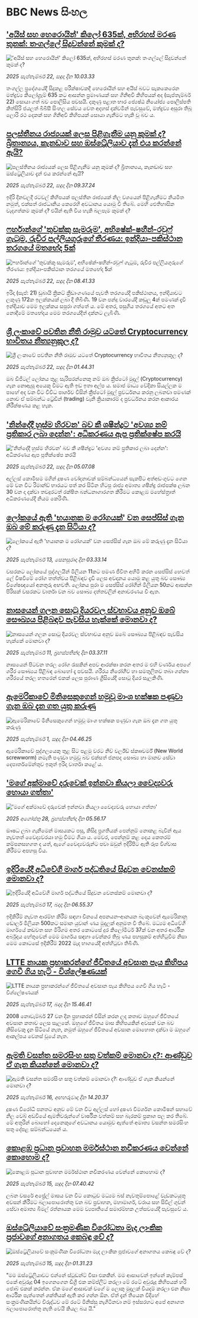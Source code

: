 # BBC News සිංහල## ['අයිස් සහ හෙරොයින්' කිලෝ 635ක්, අභිරහස් මරණ තුනක්: තංගල්ලේ සිදුවන්නේ කුමක් ද?](https://www.bbc.com/sinhala/articles/c99g3rg0pjyo?at_medium=RSS&at_campaign=rss?at_campaign=githubrss)!['අයිස් සහ හෙරොයින්' කිලෝ 635ක්, අභිරහස් මරණ තුනක්: තංගල්ලේ සිදුවන්නේ කුමක් ද?](https://ichef.bbci.co.uk/ace/ws/240/cpsprodpb/f2f7/live/b028e300-979b-11f0-84a3-e314c0b97a4c.jpg)_2025 සැප්තැම්බර් 22, සඳුදා දින 10.03.33_තංගල්ල ප්‍රදේශයේදී සිදුකළ පරීක්ෂාවකදී හෙරොයින් සහ අයිස් බවට සැකකෙරෙන මත්ද්‍රව්‍ය කිලෝග්‍රෑම් 635 කට ආසන්න ප්‍රමාණයක් සහ ගිනිඅවි කිහිපයක් අද (සැප්තැම්බර් 22) සොයා ගත් බව පොලිසිය පවසයි.
දකුණු පළාත භාර ජ්‍යෙෂ්ඨ නියෝජ්‍ය ‍පොලිස්පති කිත්සිරි ජයලත් බීබීසී සිංහල සේවය වෙත අදහස් දක්වමින් පැවසුවේ, මත්ද්‍රව්‍ය අසුරා තිබූ ලොරි රථ දෙකක් සහ ගිනිඅවි කිහිපයක් සොයා ගැනීමට හැකි වූ බව ය.## [පලස්තීනය රාජ්‍යයක් ලෙස පිළිගැනීම යනු කුමක් ද? බ්‍රිතාන්‍යය, කැනඩාව සහ ඔස්ට්‍රේලියාව දැන් එය කරන්නේ ඇයි?](https://www.bbc.com/sinhala/articles/clyqqe4qq9no?at_medium=RSS&at_campaign=rss?at_campaign=githubrss)![පලස්තීනය රාජ්‍යයක් ලෙස පිළිගැනීම යනු කුමක් ද? බ්‍රිතාන්‍යය, කැනඩාව සහ ඔස්ට්‍රේලියාව දැන් එය කරන්නේ ඇයි?](https://ichef.bbci.co.uk/ace/ws/240/cpsprodpb/1e29/live/75a6b230-6d9c-11f0-8dbd-f3d32ebd3327.jpg)_2025 සැප්තැම්බර් 22, සඳුදා දින 09.37.24_ඉදිරි දිනවලදී රටවල් කිහිපයක් පලස්තීන රාජ්‍යයක් නිල වශයෙන් පිළිගැනීමට නියමිත නමුත්, එක්සත් රාජධානිය කෙරෙහි අවධානය යොමු වී තිබේ. මෙහි ඓතිහාසික වැදගත්කම කුමක් ද? එයින් ඇති විය හැකි බලපෑම කුමක් ද?## [ෆර්හාන්ගේ 'තුවක්කු සැමරුම', අභිෂේක්-ෂහීන්-රවුෆ් ගැටුම, රුචිර පල්ලියගුරුගේ තීරණය: ඉන්දියා-පකිස්ථාන තරගයේ මතභේද 5ක්](https://www.bbc.com/sinhala/articles/cwydnwexng2o?at_medium=RSS&at_campaign=rss?at_campaign=githubrss)![ෆර්හාන්ගේ 'තුවක්කු සැමරුම', අභිෂේක්-ෂහීන්-රවුෆ් ගැටුම, රුචිර පල්ලියගුරුගේ තීරණය: ඉන්දියා-පකිස්ථාන තරගයේ මතභේද 5ක්](https://ichef.bbci.co.uk/ace/ws/240/cpsprodpb/6237/live/04ba75c0-9772-11f0-9c8b-833d296f826e.jpg)_2025 සැප්තැම්බර් 22, සඳුදා දින 08.41.33_ඉරිදා (සැප්: 21) ඩුබායි ක්‍රිකට් ක්‍රීඩාංගණයේ පැවති තරගයේදී පකිස්ථානය, ඉන්දියාවට ලකුණු 172ක ඉලක්කයක් ලබා දී තිබිණි.
19 වන පන්දු වාරයේදී කඩුලු 4ක් පමණක් දැවී ඉන්දියාව මෙම ඉලක්කය සපුරා ගත්තේ ය.
මේ අතර, පසුගිය තරගයේ අතට අත නොදීමේ මතභේදය මෙම තරගයේදීත් දක්නට ලැබිණි.## [ශ්‍රී ලංකාවේ පවතින නීති රාමුව යටතේ Cryptocurrency භාවිතය නීත්‍යනුකූල ද?](https://www.bbc.com/sinhala/articles/cwy8e8w2d7xo?at_medium=RSS&at_campaign=rss?at_campaign=githubrss)![ශ්‍රී ලංකාවේ පවතින නීති රාමුව යටතේ Cryptocurrency භාවිතය නීත්‍යනුකූල ද?](https://ichef.bbci.co.uk/ace/ws/240/cpsprodpb/eaa4/live/90f50b30-9561-11f0-b391-6936825093bd.jpg)_2025 සැප්තැම්බර් 22, සඳුදා දින 01.44.31_ඔබ ඩිජිටල් ලෝකය තුළ සැරිසරන්නෙකු නම් ඔබ ක්‍රිප්ටෝ මුදල් (Cryptocurrency) ගැන නොඇසූ අයෙකු වීමට ඇති ඉඩ ඉතා අල්ප ය. සමාජ මාධ්‍ය වේදිකා සියල්ලක ම පාහේ අද වන විට විවිධ පාර්ශව විසින් ක්‍රිප්ටෝ මුදල් ප්‍රවර්ධනය කරනු ලබනවා පමණක් නොව ඒ සම්බන්ධ ට්‍රේඩින් (trading) වැනි ක්‍රියාකාරම් ද ප්‍රවර්ධනය කරන ආකාරය නිරීක්ෂණය කළ හැක.## ['නින්දේදී හුස්ම හිරවන' බව කී ශෂීන්ද්‍රට 'අවශ්‍ය නම් ප්‍රතිකාර ලබා දෙන්න': අධිකරණය ඇප ප්‍රතික්ෂේප කරයි](https://www.bbc.com/sinhala/articles/c5yq46wqe56o?at_medium=RSS&at_campaign=rss?at_campaign=githubrss)!['නින්දේදී හුස්ම හිරවන' බව කී ශෂීන්ද්‍රට 'අවශ්‍ය නම් ප්‍රතිකාර ලබා දෙන්න': අධිකරණය ඇප ප්‍රතික්ෂේප කරයි](https://ichef.bbci.co.uk/ace/ws/240/cpsprodpb/2719/live/b73087c0-8fbc-11f0-b391-6936825093bd.jpg)_2025 සැප්තැම්බර් 22, සඳුදා දින 05.07.08_අල්ලස් කොමිසම මගින් දූෂණ චෝදනාවක් සම්බන්ධයෙන් සැකපිට අත්අඩංගුවට ගෙන මේ වන විට රිමාන්ඩ් භාරයට පත් කර සිටින හිටපු රාජ්‍ය අමාත්‍ය ශෂීන්ද්‍ර රාජපක්ෂ ලබන 30 වන දා දක්වා තවදුරටත් රක්ෂිත බන්ධනාගාරගත කිරීමට කොළඹ මහේස්ත්‍රාත් අධිකරණයේදී නියම කෙරිණි.## [ලෝකයේ ඇති 'භයානක ම රෝගයක්' වන සෙප්සිස් ගැන ඔබ මේ කරුණු දැන සිටියා ද?](https://www.bbc.com/sinhala/articles/cn0r4437lngo?at_medium=RSS&at_campaign=rss?at_campaign=githubrss)![ලෝකයේ ඇති 'භයානක ම රෝගයක්' වන සෙප්සිස් ගැන ඔබ මේ කරුණු දැන සිටියා ද?](https://ichef.bbci.co.uk/ace/ws/240/cpsprodpb/e27e/live/299dc370-8fab-11f0-84c8-99de564f0440.jpg)_2025 සැප්තැම්බර් 13, සෙනසුරාදා දින 03.33.14_වසරකට ලෝකයේ පුද්ගලයින් මිලියන 11කට පමණ ජීවිත අහිමි කරන සෙප්සිස් හෙවත් ලේ විෂවීමේ රෝග තත්ත්වය පිළිබඳව දැඩි ලෙස අවදානය යොමු කළ යුතු බව සෞඛ්‍ය විශේෂඥයෝ අනතුරු අඟවති.
ලෝකය පුරා ම සෙප්සිස් රෝගීන් මිලියන 50කට ආසන්න පිරිසක් වසරකට වාර්තා වන බව සෞඛ්‍ය දත්තවලින් අනාවරණය වී ඇත.## [නාසයෙන් ගලන සොටු දියරවල ස්වභාවය අනුව ඔබේ සෞඛ්‍යය පිළිබඳව පැවසිය හැක්කේ මොනවා ද?](https://www.bbc.com/sinhala/articles/c4g5xmpx7pko?at_medium=RSS&at_campaign=rss?at_campaign=githubrss)![නාසයෙන් ගලන සොටු දියරවල ස්වභාවය අනුව ඔබේ සෞඛ්‍යය පිළිබඳව පැවසිය හැක්කේ මොනවා ද?](https://ichef.bbci.co.uk/ace/ws/240/cpsprodpb/fd5c/live/496b0ba0-8c80-11f0-84c8-99de564f0440.png)_2025 සැප්තැම්බර් 11, බ්‍රහස්පතින්දා දින 03.37.11_නාසයෙන් පිටවන තරල රෝග රැසකින් අපව ආරක්ෂා කරන අතර ම එහි වර්ණය අපගේ ශරීර සෞඛ්‍යය පිළිබඳ බොහෝ දෑ පවසයි. ශරීරය නිරෝගීව හා සමතුලිතව තබා ගන්නා ශරීරයේ තරල හතරෙන් එකක් ලෙස පුරාණ ග්‍රීසියේදී සොටු දියර සැලකිණි.## [ඇමෙරිකාවේ මිනිසෙකුගෙන් හමුවූ මාංශ භක්ෂක පණුවා ගැන ඔබ දැන ගත යුතු කරුණු](https://www.bbc.com/sinhala/articles/cvgn2zkzek2o?at_medium=RSS&at_campaign=rss?at_campaign=githubrss)![ඇමෙරිකාවේ මිනිසෙකුගෙන් හමුවූ මාංශ භක්ෂක පණුවා ගැන ඔබ දැන ගත යුතු කරුණු](https://ichef.bbci.co.uk/ace/ws/240/cpsprodpb/06b8/live/00600780-8285-11f0-856b-cd8744058cb6.jpg)_2025 සැප්තැම්බර් 1, සඳුදා දින 04.46.25_ඇමෙරිකාවේ පුද්ගලයෙකු තුළ සිට පළමු වරට නිව් වර්ල්ඩ් ස්කෲවර්ම් (New World screwworm) නමැති පණුවා හමුවූ බව එක්සත් ජනපද සෞඛ්‍ය හා මානව සේවා දෙපාර්තමේන්තුව ඉකුත් ඉරිදා වාර්තා කළේ ය.## ['මගේ අක්මාවේ දරුවෙක් ඉන්නවා කියලා වෛද්‍යවරු හොයා ගත්තා'](https://www.bbc.com/sinhala/articles/cy85znl5mn1o?at_medium=RSS&at_campaign=rss?at_campaign=githubrss)!['මගේ අක්මාවේ දරුවෙක් ඉන්නවා කියලා වෛද්‍යවරු හොයා ගත්තා'](https://ichef.bbci.co.uk/ace/ws/240/cpsprodpb/74e9/live/4b596d00-7f6d-11f0-ab3e-bd52082cd0ae.jpg)_2025 අගෝස්තු 28, බ්‍රහස්පතින්දා දින 05.56.17_ඖෂධ ලබා ගැනීමෙන් මාසයකට පසු, කිසිදු ප්‍රගතියක් පෙන්නුම් නොකළ බැවින් ඇය නැවතත් වෛද්‍යවරයා හමු වීමට ගියා ය. මෙවර, පෙන්නුම් කළ දෙය කෙතරම් කම්පනසහගත ද යත්, ඇගේ වෛද්‍යවරුන්ට පවා ඔවුන් ඉදිරිපිට ඇති රූප විශ්වාස කිරීමට අපහසු විය.## [ඉදිරියේදී අධිවේගී මාර්ග පද්ධතියේ සිදුවන වෙනස්කම් මොනවා ද?](https://www.bbc.com/sinhala/articles/c4g0n52l3zgo?at_medium=RSS&at_campaign=rss?at_campaign=githubrss)![ඉදිරියේදී අධිවේගී මාර්ග පද්ධතියේ සිදුවන වෙනස්කම් මොනවා ද?](https://ichef.bbci.co.uk/ace/ws/240/cpsprodpb/7862/live/69ffd930-0ac7-11f0-94d4-6f954f5dcfa3.jpg)_2025 සැප්තැම්බර් 17, බදාදා දින 06.55.37_ඉදිකිරීම් නැවත ආරම්භ කිරීම සඳහා චීනයේ අපනයන-ආනයන බැංකුවෙන් ඇමෙරිකානු ඩොලර් මිලියන 500කට සමාන යුවාන් ණය මුදලක් අනුමත වී තිබේ.
මධ්‍යම අධිවේගී මාර්ගයේ කඩවත සහ මීරිගම අතර කොටසේ දුර කිලෝමීටර් 37ක් වන අතර ආර්ථික අර්බුදය හේතුවෙන් මෙම මාර්ගය සඳහා වෙන්කර තිබූ ණය පහසුකම් අත්හිටුවීම නිසා මෙම කොටසේ ඉදිකිරීම් 2022 මැද භාගයේදී අත්හිටුවා තිබිණි.## [LTTE නායක ප්‍රභාකරන්ගේ ජීවිතයේ අවසාන පැය කිහිපය ගෙවී ගිය හැටි - විශ්ලේෂණයක් ](https://www.bbc.com/sinhala/articles/c3e75xqgjk5o?at_medium=RSS&at_campaign=rss?at_campaign=githubrss)![LTTE නායක ප්‍රභාකරන්ගේ ජීවිතයේ අවසාන පැය කිහිපය ගෙවී ගිය හැටි - විශ්ලේෂණයක් ](https://ichef.bbci.co.uk/ace/ws/240/cpsprodpb/89dd/live/df83ca30-92fe-11f0-b391-6936825093bd.jpg)_2025 සැප්තැම්බර් 17, බදාදා දින 15.46.41_2008 නොවැම්බර් 27 වන දින ප්‍රභාකරන් විසින් කරන ලද කතාව ඔහුගේ ජීවිතයේ අවසාන කතාව ලෙස සැලකේ. ඔහුගේ ජීවිතය මාස කිහිපයකින් අවසන් වන බව කිසිවෙකු දැන සිටියේ නැත, නමුත් ඔහුගේ ජීවිතයේ අවසාන මොහොත දක්වා ම ඔහුගේ ආකල්පය වෙනස් වූයේ නැත.## [ඇමති වසන්ත සමරසිංහ සතු වත්කම් මොනවා ද?: ආණ්ඩුව ඒ ගැන කියන්නේ මොනවා ද?](https://www.bbc.com/sinhala/articles/crrj7x7r14go?at_medium=RSS&at_campaign=rss?at_campaign=githubrss)![ඇමති වසන්ත සමරසිංහ සතු වත්කම් මොනවා ද?: ආණ්ඩුව ඒ ගැන කියන්නේ මොනවා ද?](https://ichef.bbci.co.uk/ace/ws/240/cpsprodpb/007a/live/9f089f20-9304-11f0-a647-dff301f4a439.jpg)_2025 සැප්තැම්බර් 16, අඟහරුවාදා දින 14.20.37_දූෂණ විරෝධී පනතට අනුව මේ වන විට අල්ලස් හෝ දුෂණ විමර්ශන කොමිෂන් සභාවේ නිල වෙබ් අඩවියේ ඇමතිවරුන්ගේ වාර්ෂික වත්කම් සහ බැරකම් ප්‍රකාශ පල කර තිබේ. මේ අතුරින් බොහෝ දෙනෙකුගේ අවධානය යොමුව ඇත්තේ අමාත්‍ය වසන්ත සමරසිංහ සතු දේපළ සම්බන්ධයෙන් ය.## [කොළඹ ප්‍රධාන ප්‍රවාහන මර්මස්ථාන නවීකරණය වෙන්නේ කොහොම ද?](https://www.bbc.com/sinhala/articles/c77dn0d7l6no?at_medium=RSS&at_campaign=rss?at_campaign=githubrss)![කොළඹ ප්‍රධාන ප්‍රවාහන මර්මස්ථාන නවීකරණය වෙන්නේ කොහොම ද?](https://ichef.bbci.co.uk/ace/ws/240/cpsprodpb/34c4/live/0d443bc0-9206-11f0-9cf6-cbf3e73ce2b9.png)_2025 සැප්තැම්බර් 15, සඳුදා දින 07.40.42_ලබන වසරේ අප්‍රේල් මාසය වන විට කොටුව මධ්‍යම බස් නැවතුම්පොළේ වැඩකටයුතු අවසන් කිරීමට බලාපොරොත්තු වන බව ප්‍රවාහන, මහාමාර්ග, වරාය සහ සිවිල් ගුවන් සේවා අමාත්‍ය බිමල් රත්නායක මෙම ව්‍යපෘතියේ සමාරම්භක උත්සවයේදී පැවසුවේ ය.## [ඔස්ට්‍රේලියාවේ සංක්‍රමණික විරෝධතා මැද ලාංකික ප්‍රජාවගේ අනාගතය කෙබඳු වේ ද? ](https://www.bbc.com/sinhala/articles/c4g70e7jx3no?at_medium=RSS&at_campaign=rss?at_campaign=githubrss)![ඔස්ට්‍රේලියාවේ සංක්‍රමණික විරෝධතා මැද ලාංකික ප්‍රජාවගේ අනාගතය කෙබඳු වේ ද? ](https://ichef.bbci.co.uk/ace/ws/240/cpsprodpb/3182/live/36953b30-8fce-11f0-a311-831fe6a77338.jpg)_2025 සැප්තැම්බර් 15, සඳුදා දින 01.31.23_"මම ඔස්ට්‍රේලියාවට එන්නේ ස්ටුඩන්ට් වීසා එකකින්. මම ආසාවෙන් ඉන්නේ කැම්පස් එකේ අවුරුදු 04 ඉගෙනගෙන ඩිග්‍රි එක කම්ප්ලීට් කරලා මේ රටේ අවුරුදු කිහිපයක් හරි ජොබ් එකක් කරන්න. ඒක මගේ ආසාවක් වගේ ම ලොකු මුදලක් වියදම් කරලා එන නිසා ආර්ථික පැත්තෙන් ශක්තියක් ඇති කර ගන්න ඕන. ඒත් දැන් තියෙන විදිහේ සංක්‍රමණිකයින්ට විරුද්ධව මේ රටේ මිනිස්සු නැගිටිනවා නම් ඉස්සරහට අපේ අනාගත බලාපොරොත්තු නැති වෙයි කියල බය යි."